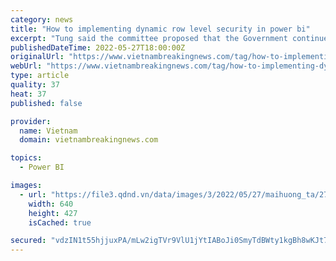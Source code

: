 ```yaml
---
category: news
title: "How to implementing dynamic row level security in power bi"
excerpt: "Tung said the committee proposed that the Government continue to specify the implementation of democracy inside agencies of the Party, N.A., people’s committee at all levels, the Vietnam Fatherland Front and socio-political organizations,"
publishedDateTime: 2022-05-27T18:00:00Z
originalUrl: "https://www.vietnambreakingnews.com/tag/how-to-implementing-dynamic-row-level-security-in-power-bi/"
webUrl: "https://www.vietnambreakingnews.com/tag/how-to-implementing-dynamic-row-level-security-in-power-bi/"
type: article
quality: 37
heat: 37
published: false

provider:
  name: Vietnam
  domain: vietnambreakingnews.com

topics:
  - Power BI

images:
  - url: "https://file3.qdnd.vn/data/images/3/2022/05/27/maihuong_ta/270522mut60.jpg"
    width: 640
    height: 427
    isCached: true

secured: "vdzIN1t55hjjuxPA/mLw2igTVr9VlU1jYtIABoJi0SmyTdBWty1kgBh8wKJt7EblLvyOykyRRMFPCb+Ia3SB67uiWqxzTuYzDbNgEKSlPYRp9Tp6FjzNeQUtBojmZzkuEh8ohZYYxnJHP85pJe/1ZfcMEvqlRMkPeMTwsfoW3ebzXLh/pG0eC5ANd6mv4UxmYc7ZdU4Gu8NA/mfM5LyIOgrxH7w9Eo/iaNX93OzdvuShu8T0b61M383Q1WdxUQOhlVL8lXvfjpOGLllnDbcFJzwHidYGEzoPGou9zg9Yn3nh8STKGo1rYQkMDRHYyGG7vlSeJ+t5OCTkvBTEzNSgmTYaDs3MY73MwWWaNO34gLg=;aGUC2wim+hNOrZrSdmnBzg=="
---
```


